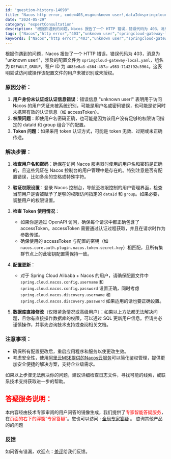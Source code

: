 ```yaml
---
id: "question-history-14698"
title: "Nacos http error, code=403,msg=unknown user!,dataId=springcloud-gateway-local.yaml,group=DEFAULT_GROUP,tenant=4085e8a3-d364-457a-a983-7142f92c5964 nacos-opensource"
date: "2024-05-29"
category: "expertConsultation"
description: "根据你遇到的问题，Nacos 报告了一个 HTTP 错误，错误代码为 403，消息为 unknown user!，涉及的配置文件为 `springcloud-gateway-local.yaml`，组名为 `DEFAULT_GROUP`，租户 ID 为 `4085e8a3-d364-457a-a98"
tags: ["Nacos","http error","403","unknown user","springcloud-gateway-local.yaml","DEFAULT_GROUP","4085e8a3-d364-457a-a983-7142f92c5964"]
keywords: ["Nacos","http error","403","unknown user","springcloud-gateway-local.yaml","DEFAULT_GROUP","4085e8a3-d364-457a-a983-7142f92c5964"]
---
```


根据你遇到的问题，Nacos 报告了一个 HTTP 错误，错误代码为 403，消息为 "unknown user!"，涉及的配置文件为 `springcloud-gateway-local.yaml`，组名为 `DEFAULT_GROUP`，租户 ID 为 `4085e8a3-d364-457a-a983-7142f92c5964`。这表明尝试访问或操作该配置文件的用户未被识别或未授权。

### 原因分析：
1. **用户身份未认证或认证信息错误**：错误信息 "unknown user!" 表明用于访问 Nacos 的用户凭证未被系统识别，可能是用户名或密码错误，也可能是访问时未携带有效的认证信息（如 accessToken）。
2. **权限问题**：即使用户名密码正确，也可能是因为该用户没有足够的权限访问指定的 dataId 和 group 组合下的配置。
3. **Token 问题**：如果采用 token 认证方式，可能是 token 无效、过期或未正确传递。

### 解决步骤：
1. **检查用户名和密码**：确保在访问 Nacos 服务器时使用的用户名和密码是正确的，且这些凭证在 Nacos 控制台的用户管理中是存在的。特别注意是否有配置错误，比如多余的空格或特殊字符。
   
2. **验证权限设置**：登录 Nacos 控制台，导航至权限控制的用户管理界面，检查当前用户是否被赋予了足够的权限访问指定的 `dataId` 和 `group`。如果必要，调整用户的权限设置。

3. **检查 Token 使用情况**：
   - 如果你是通过 OpenAPI 访问，确保每个请求中都正确包含了 accessToken。accessToken 需要通过认证过程获取，并且在请求时作为参数传递。
   - 确保使用的 accessToken 与配置的密钥（如 `nacos.core.auth.plugin.nacos.token.secret.key`）相匹配，且所有集群节点上的此密钥配置需保持一致。

4. **配置更新**：
   - 对于 Spring Cloud Alibaba + Nacos 的用户，请确保配置文件中 `spring.cloud.nacos.config.username` 和 `spring.cloud.nacos.config.password` 设置正确，同时考虑 `spring.cloud.nacos.discovery.username` 和 `spring.cloud.nacos.discovery.password` 如果适用的话也要正确设置。

5. **数据库直接修改**（仅限紧急情况或高级用户）：如果以上方法都无法解决问题，且你有直接操作数据库的权限，可以通过 SQL 更新用户信息。但请务必谨慎操作，并事先咨询技术支持或查阅相关文档。

### 注意事项：
- 确保所有配置更改后，重启应用程序和服务以使更改生效。
- 考虑安全性，使用[阿里云MSE提供的Nacos云服务](https://www.aliyun.com/product/aliware/mse?spm=nacos.cloud.topbar.0.0.0)可以简化鉴权管理，提供更加安全便捷的解决方案，支持企业级需求。

如果以上步骤无法解决你的问题，建议详细检查日志文件，寻找可能的线索，或联系技术支持获取进一步的帮助。
## <font color="#FF0000">答疑服务说明：</font> 

本内容经由技术专家审阅的用户问答的镜像生成，我们提供了<font color="#FF0000">专家智能答疑服务</font>，在<font color="#FF0000">页面的右下的浮窗”专家答疑“</font>。您也可以访问 : [全局专家答疑](https://opensource.alibaba.com/chatBot) 。 咨询其他产品的的问题

### 反馈
如问答有错漏，欢迎点：[差评](https://ai.nacos.io/user/feedbackByEnhancerGradePOJOID?enhancerGradePOJOId=14719)给我们反馈。
